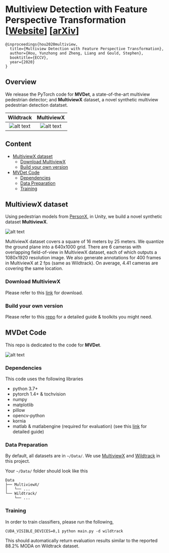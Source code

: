 # Multiview Detection with Feature Perspective Transformation [[Website](https://hou-yz.github.io/publication/2020-eccv2020-mvdet)] [[arXiv](https://arxiv.org/abs/2007.07247)]

```
@inproceedings{hou2020multiview,
  title={Multiview Detection with Feature Perspective Transformation},
  author={Hou, Yunzhong and Zheng, Liang and Gould, Stephen},
  booktitle={ECCV},
  year={2020}
}
```


## Overview
We release the PyTorch code for **MVDet**, a state-of-the-art multiview pedestrian detector; and **MultiviewX** dataset, a novel synthetic multiview pedestrian detection datatset.

Wildtrack             |  MultiviewX
:-------------------------:|:-------------------------:
![alt text](https://hou-yz.github.io/images/eccv2020_mvdet_wildtrack_demo.gif "Detection results on Wildtrack dataset")  |  ![alt text](https://hou-yz.github.io/images/eccv2020_mvdet_multiviewx_demo.gif "Detection results on MultiviewX dataset")

 
## Content
- [MultiviewX dataset](#multiviewx-dataset)
    * [Download MultiviewX](#download-multiviewx)
    * [Build your own version](#build-your-own-version)
- [MVDet Code](#mvdet-code)
    * [Dependencies](#dependencies)
    * [Data Preparation](#data-preparation)
    * [Training](#training)



## MultiviewX dataset
Using pedestrian models from [PersonX](https://github.com/sxzrt/Dissecting-Person-Re-ID-from-the-Viewpoint-of-Viewpoint), in Unity, we build a novel synthetic dataset **MultiviewX**. 

![alt text](https://hou-yz.github.io/images/eccv2020_mvdet_multiviewx_dataset.jpg "Visualization of MultiviewX dataset")

MultiviewX dataset covers a square of 16 meters by 25 meters. We quantize the ground plane into a 640x1000 grid. There are 6 cameras with overlapping field-of-view in MultiviewX dataset, each of which outputs a 1080x1920 resolution image. We also generate annotations for 400 frames in MultiviewX at 2 fps (same as Wildtrack). On average, 4.41 cameras are covering the same location. 

### Download MultiviewX
Please refer to this [link](https://1drv.ms/u/s!AtzsQybTubHfgP9BJt2g7R_Ku4X3Pg?e=GFGeVn) for download.

### Build your own version
Please refer to this [repo](https://github.com/hou-yz/MultiviewX) for a detailed guide & toolkits you might need.




## MVDet Code
This repo is dedicated to the code for **MVDet**. 

![alt text](https://hou-yz.github.io/images/eccv2020_mvdet_architecture.png "Architecture for MVDet")

### Dependencies
This code uses the following libraries
- python 3.7+
- pytorch 1.4+ & tochvision
- numpy
- matplotlib
- pillow
- opencv-python
- kornia
- matlab & matlabengine (required for evaluation) (see this [link](/multiview_detector/evaluation/README.md) for detailed guide)

### Data Preparation
By default, all datasets are in `~/Data/`. We use [MultiviewX](#multiviewx-dataset) and [Wildtrack](https://www.epfl.ch/labs/cvlab/data/data-wildtrack/) in this project. 

Your `~/Data/` folder should look like this
```
Data
├── MultiviewX/
│   └── ...
└── Wildtrack/ 
    └── ...
```

### Training
In order to train classifiers, please run the following,
```shell script
CUDA_VISIBLE_DEVICES=0,1 python main.py -d wildtrack
``` 
This should automatically return evaluation results similar to the reported 88.2\% MODA on Wildtrack dataset. 
